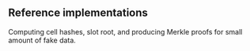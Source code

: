 
Reference implementations
-------------------------

Computing cell hashes, slot root, and producing Merkle proofs for small
amount of fake data.


